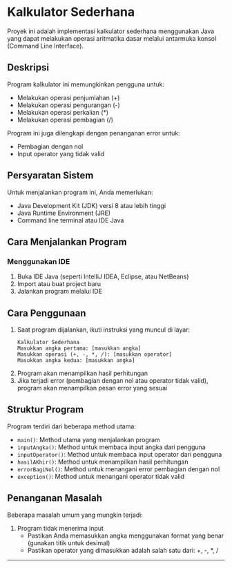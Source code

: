 # Kalkulator Sederhana

Proyek ini adalah implementasi kalkulator sederhana menggunakan Java yang dapat melakukan operasi aritmatika dasar melalui antarmuka konsol (Command Line Interface).

## Deskripsi

Program kalkulator ini memungkinkan pengguna untuk:
- Melakukan operasi penjumlahan (+)
- Melakukan operasi pengurangan (-)
- Melakukan operasi perkalian (*)
- Melakukan operasi pembagian (/)

Program ini juga dilengkapi dengan penanganan error untuk:
- Pembagian dengan nol
- Input operator yang tidak valid

## Persyaratan Sistem

Untuk menjalankan program ini, Anda memerlukan:
- Java Development Kit (JDK) versi 8 atau lebih tinggi
- Java Runtime Environment (JRE)
- Command line terminal atau IDE Java

## Cara Menjalankan Program



### Menggunakan IDE

1. Buka IDE Java (seperti IntelliJ IDEA, Eclipse, atau NetBeans)
2. Import atau buat project baru
3. Jalankan program melalui IDE

## Cara Penggunaan

1. Saat program dijalankan, ikuti instruksi yang muncul di layar:
   ```
   Kalkulator Sederhana
   Masukkan angka pertama: [masukkan angka]
   Masukkan operasi (+, -, *, /): [masukkan operator]
   Masukkan angka kedua: [masukkan angka]
   ```
2. Program akan menampilkan hasil perhitungan
3. Jika terjadi error (pembagian dengan nol atau operator tidak valid), program akan menampilkan pesan error yang sesuai

## Struktur Program

Program terdiri dari beberapa method utama:
- `main()`: Method utama yang menjalankan program
- `inputAngka()`: Method untuk membaca input angka dari pengguna
- `inputOperator()`: Method untuk membaca input operator dari pengguna
- `hasilAKhir()`: Method untuk menampilkan hasil perhitungan
- `errorBagiNol()`: Method untuk menangani error pembagian dengan nol
- `exception()`: Method untuk menangani operator tidak valid



## Penanganan Masalah

Beberapa masalah umum yang mungkin terjadi:

1. Program tidak menerima input
    - Pastikan Anda memasukkan angka menggunakan format yang benar (gunakan titik untuk desimal)
    - Pastikan operator yang dimasukkan adalah salah satu dari: +, -, *, /


---
